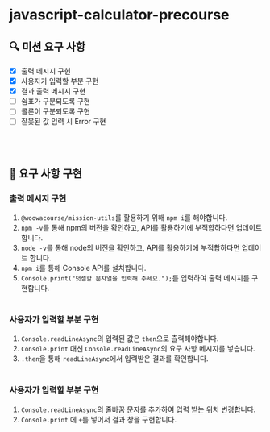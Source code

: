 # javascript-calculator-precourse

## 🔍 미션 요구 사항

- [x] 출력 메시지 구현
- [x] 사용자가 입력할 부분 구현
- [x] 결과 출력 메시지 구현
- [ ] 쉼표가 구분되도록 구현
- [ ] 콜론이 구분되도록 구현
- [ ] 잘못된 값 입력 시 Error 구현

<br><br>

## 🎈 요구 사항 구현

### 출력 메시지 구현

1. `@woowacourse/mission-utils`를 활용하기 위해 `npm i`를 해야합니다.
2. `npm -v`를 통해 npm의 버전을 확인하고, API를 활용하기에 부적합하다면 업데이트 합니다.
3. `node -v`를 통해 node의 버전을 확인하고, API를 활용하기에 부적합하다면 업데이트 합니다.
4. `npm i`를 통해 Console API를 설치합니다.
5. `Console.print("덧셈할 문자열을 입력해 주세요.");`를 입력하여 출력 메시지를 구현합니다.
   <br><br>

### 사용자가 입력할 부분 구현

1. `Console.readLineAsync`의 입력된 값은 `then`으로 출력해야합니다.
2. `Console.print` 대신 `Console.readLineAsync`의 요구 사항 메시지를 넣습니다.
3. `.then`을 통해 `readLineAsync`에서 입력받은 결과를 확인합니다.
   <br><br>

### 사용자가 입력할 부분 구현

1. `Console.readLineAsync`의 줄바꿈 문자를 추가하여 입력 받는 위치 변경합니다.
2. `Console.print` 에 `+`를 넣어서 결과 창을 구현합니다.
   <br><br>
